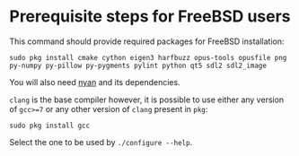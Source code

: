 # Prerequisite steps for FreeBSD users

This command should provide required packages for FreeBSD installation:

```
sudo pkg install cmake cython eigen3 harfbuzz opus-tools opusfile png py-numpy py-pillow py-pygments pylint python qt5 sdl2 sdl2_image
```

You will also need [nyan](https://github.com/SFTtech/nyan/blob/master/doc/building.md) and its dependencies.

`clang` is the base compiler however, it is possible to use either any version of `gcc>=7` or any other version of `clang` present in `pkg`:

```
sudo pkg install gcc
```

Select the one to be used by `./configure --help`.
